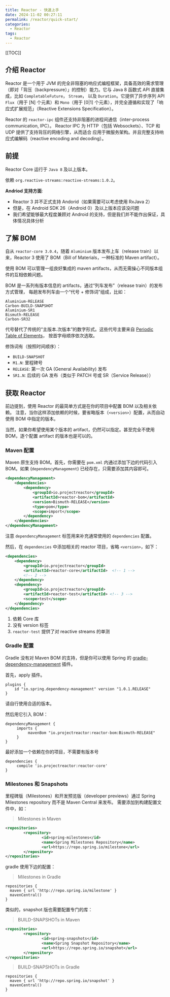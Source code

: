 ```yaml
---
title: Reactor - 快速上手
date: 2024-11-02 00:27:11
permalink: /reactor/quick-start/
categories:
  - Reactor
tags:
  - Reactor
---
```


[[TOC]]



## 介绍 Reactor

Reactor 是一个用于 JVM 的完全非阻塞的响应式编程框架，具备高效的需求管理（即对「背压（backpressure）」的控制）能力。它与 Java 8 函数式 API 直接集成，比如 `CompletableFuture`， `Stream`， 以及 `Duration`。它提供了异步序列 API `Flux`（用于 [N] 个元素）和 `Mono`（用于 [0|1] 个元素），并完全遵循和实现了「响应式扩展规范」（Reactive Extensions Specification）。

Reactor 的 `reactor-ipc` 组件还支持非阻塞的进程间通信（inter-process communication, IPC）。 Reactor IPC 为 HTTP（包括 Websockets）、TCP 和 UDP 提供了支持背压的网络引擎，从而适合 应用于微服务架构。并且完整支持响应式编解码（reactive encoding and decoding）。

## 前提

Reactor Core 运行于 `Java 8` 及以上版本。

依赖 `org.reactive-streams:reactive-streams:1.0.2`。

**Andriod 支持方面**:

- Reactor 3 并不正式支持 Andorid（如果需要可以考虑使用 RxJava 2）
- 但是，在 Android SDK 26（Android 0）及以上版本应该没问题
- 我们希望能够最大程度兼顾对 Android 的支持，但是我们并不能作出保证，具体情况具体分析

## 了解 BOM

自从 `reactor-core 3.0.4`，随着 `Aluminium` 版本发布上车（release train）以来，Reactor 3 使用了 BOM（Bill of Materials，一种标准的 Maven artifact）。

使用 BOM 可以管理一组良好集成的 maven artifacts，从而无需操心不同版本组件的互相依赖问题。

BOM 是一系列有版本信息的 artifacts，通过“列车发布”（release train）的发布方式管理， 每趟发布列车由一个“代号 + 修饰词”组成，比如：

```
Aluminium-RELEASE
Carbon-BUILD-SNAPSHOT
Aluminium-SR1
Bismuth-RELEASE
Carbon-SR32
```

代号替代了传统的“主版本.次版本”的数字形式。这些代号主要来自 [Periodic Table of Elements](https://en.wikipedia.org/wiki/Periodic_table#Overview)， 按首字母顺序依次选取。

修饰词有（按照时间顺序）：

- `BUILD-SNAPSHOT`
- `M1`..`N`: 里程碑号
- `RELEASE`: 第一次 GA (General Availability) 发布
- `SR1`..`N`: 后续的 GA 发布（类似于 PATCH 号或 SR（Service Release））

## 获取 Reactor

前边提到，使用 Reactor 的最简单方式是在你的项目中配置 BOM 以及相关依赖。 注意，当你这样添加依赖的时候，要省略版本（`<version>`）配置，从而自动使用 BOM 中指定的版本。

当然，如果你希望使用某个版本的 artifact，仍然可以指定。甚至完全不使用 BOM，逐个配置 artifact 的版本也是可以的。

### Maven 配置

Maven 原生支持 BOM。首先，你需要在 `pom.xml` 内通过添加下边的代码引入 BOM。如果 (`dependencyManagement`) 已经存在，只需要添加其内容即可。

```xml
<dependencyManagement> 
    <dependencies>
        <dependency>
            <groupId>io.projectreactor</groupId>
            <artifactId>reactor-bom</artifactId>
            <version>Bismuth-RELEASE</version>
            <type>pom</type>
            <scope>import</scope>
        </dependency>
    </dependencies>
</dependencyManagement>
```

注意 `dependencyManagement` 标签用来补充通常使用的 `dependencies` 配置。

然后，在 `dependencies` 中添加相关的 reactor 项目，省略 `<version>`，如下：

```xml
<dependencies>
    <dependency>
        <groupId>io.projectreactor</groupId>
        <artifactId>reactor-core</artifactId>  <!-- 1 -->
        <!-- 2 -->
    </dependency>
    <dependency>
        <groupId>io.projectreactor</groupId>
        <artifactId>reactor-test</artifactId> <!-- 3 -->
        <scope>test</scope>
    </dependency>
</dependencies>
```

1. 依赖 Core 库
2. 没有 version 标签
3. `reactor-test` 提供了对 reactive streams 的单测

### Gradle 配置

Gradle 没有对 Maven BOM 的支持，但是你可以使用 Spring 的 [gradle-dependency-management](https://github.com/spring-gradle-plugins/dependency-management-plugin) 插件。

首先，apply 插件。

```
plugins {
    id "io.spring.dependency-management" version "1.0.1.RELEASE" 
}
```

请自行使用合适的版本。

然后用它引入 BOM：

```
dependencyManagement {
     imports {
          mavenBom "io.projectreactor:reactor-bom:Bismuth-RELEASE"
     }
}
```

最好添加一个依赖在你的项目，不需要有版本号

```
dependencies {
     compile 'io.projectreactor:reactor-core' 
}
```

### Milestones 和 Snapshots

里程碑版（Milestones）和开发预览版（developer previews）通过 Spring Milestones repository 而不是 Maven Central 来发布。 需要添加到构建配置文件中，如：

> Milestones in Maven

```xml
<repositories>
        <repository>
                <id>spring-milestones</id>
                <name>Spring Milestones Repository</name>
                <url>https://repo.spring.io/milestone</url>
        </repository>
</repositories>
```

gradle 使用下边的配置：

> Milestones in Gradle

```
repositories {
  maven { url 'http://repo.spring.io/milestone' }
  mavenCentral()
}
```

类似的，snapshot 版也需要配置专门的库：

> BUILD-SNAPSHOTs in Maven

```xml
<repositories>
        <repository>
                <id>spring-snapshots</id>
                <name>Spring Snapshot Repository</name>
                <url>https://repo.spring.io/snapshot</url>
        </repository>
</repositories>
```

> BUILD-SNAPSHOTs in Gradle

```
repositories {
  maven { url 'http://repo.spring.io/snapshot' }
  mavenCentral()
}
```
